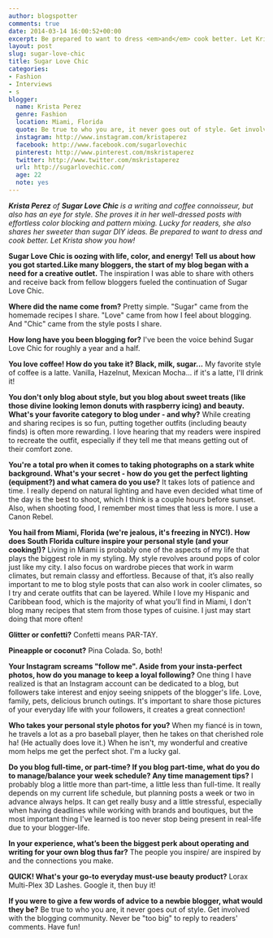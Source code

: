 ```yaml
---
author: blogspotter
comments: true
date: 2014-03-14 16:00:52+00:00
excerpt: Be prepared to want to dress <em>and</em> cook better. Let Krista of Sugar Love Chic show you how!
layout: post
slug: sugar-love-chic
title: Sugar Love Chic
categories:
- Fashion
- Interviews
- s
blogger:
  name: Krista Perez
  genre: Fashion
  location: Miami, Florida
  quote: Be true to who you are, it never goes out of style. Get involved with the blogging community. Never be 'too big' to reply to readers' comments. Have fun!
  instagram: http://www.instagram.com/kristaperez
  facebook: http://www.facebook.com/sugarlovechic
  pinterest: http://www.pinterest.com/mskristaperez
  twitter: http://www.twitter.com/mskristaperez
  url: http://sugarlovechic.com/
  age: 22
  note: yes
---
```


_**Krista Perez** of **Sugar Love Chic** is a writing and coffee connoisseur, but also has an eye for style. She proves it in her well-dressed posts with effortless color blocking and pattern mixing. Lucky for readers, she also shares her sweeter than sugar DIY ideas. Be prepared to want to dress and cook better. Let Krista show you how!_

**Sugar Love Chic is oozing with life, color, and energy! Tell us about how you got started.Like many bloggers, the start of my blog began with a need for a creative outlet.** The inspiration I was able to share with others and receive back from fellow bloggers fueled the continuation of Sugar Love Chic.

**Where did the name come from?** Pretty simple. "Sugar" came from the homemade recipes I share. "Love" came from how I feel about blogging. And "Chic" came from the style posts I share.

**How long have you been blogging for?** I've been the voice behind Sugar Love Chic for roughly a year and a half.

**You love coffee! How do you take it? Black, milk, sugar...** My favorite style of coffee is a latte. Vanilla, Hazelnut, Mexican Mocha... if it's a latte, I'll drink it!

**You don't only blog about style, but you blog about sweet treats (like those divine looking lemon donuts with raspberry icing) and beauty. What's your favorite category to blog under - and why?** While creating and sharing recipes is so fun, putting together outfits (including beauty finds) is often more rewarding. I love hearing that my readers were inspired to recreate the outfit, especially if they tell me that means getting out of their comfort zone.

**You're a total pro when it comes to taking photographs on a stark white background. What's your secret - how do you get the perfect lighting (equipment?) and what camera do you use?** It takes lots of patience and time. I really depend on natural lighting and have even decided what time of the day is the best to shoot, which I think is a couple hours before sunset. Also, when shooting food, I remember most times that less is more. I use a Canon Rebel.

**You hail from Miami, Florida (we're jealous, it's freezing in NYC!). How does South Florida culture inspire your personal style (and your cooking!)?** Living in Miami is probably one of the aspects of my life that plays the biggest role in my styling. My style revolves around pops of color just like my city. I also focus on wardrobe pieces that work in warm climates, but remain classy and effortless. Because of that, it’s also really important to me to blog style posts that can also work in cooler climates, so I try and cerate outfits that can be layered. While I love my Hispanic and Caribbean food, which is the majority of what you’ll find in Miami, I don't blog many recipes that stem from those types of cuisine. I just may start doing that more often!

**Glitter or confetti?** Confetti means PAR-TAY.

**Pineapple or coconut?** Pina Colada. So, both!

**Your Instagram screams "follow me". Aside from your insta-perfect photos, how do you manage to keep a loyal following?** One thing I have realized is that an Instagram account can be dedicated to a blog, but followers take interest and enjoy seeing snippets of the blogger's life. Love, family, pets, delicious brunch outings. It's important to share those pictures of your everyday life with your followers, it creates a great connection!

**Who takes your personal style photos for you?** When my fiancé is in town, he travels a lot as a pro baseball player, then he takes on that cherished role ha! (He actually does love it.) When he isn't, my wonderful and creative mom helps me get the perfect shot. I'm a lucky gal.

**Do you blog full-time, or part-time? If you blog part-time, what do you do to manage/balance your week schedule? Any time management tips?** I probably blog a little more than part-time, a little less than full-time. It really depends on my current life schedule, but planning posts a week or two in advance always helps. It can get really busy and a little stressful, especially when having deadlines while working with brands and boutiques, but the most important thing I've learned is too never stop being present in real-life due to your blogger-life.

**In your experience, what’s been the biggest perk about operating and writing for your own blog thus far?** The people you inspire/ are inspired by and the connections you make.


**QUICK! What's your go-to everyday must-use beauty product?** Lorax Multi-Plex 3D Lashes. Google it, then buy it!

**If you were to give a few words of advice to a newbie blogger, what would they be?** Be true to who you are, it never goes out of style. Get involved with the blogging community. Never be "too big" to reply to readers' comments. Have fun!
